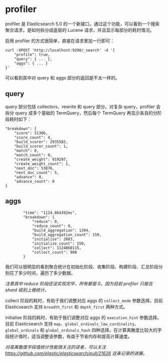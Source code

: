 # profiler

profiler 是 Elasticsearch 5.0 的一个新接口。通过这个功能，可以看到一个搜索聚合请求，是如何拆分成底层的 Lucene 请求，并且显示每部分的耗时情况。

启用 profiler 的方式很简单，直接在请求里加一行即可：

```
curl -XPOST 'http://localhost:9200/_search' -d '{
    "profile": true,
    "query": { ... },
    "aggs": { ... }
}'
```

可以看到其中对 query 和 aggs 部分的返回是不太一样的。

## query

query 部分包括 collectors、rewrite 和 query 部分。对复杂 query，profiler 会拆分 query 成多个基础的 TermQuery，然后每个 TermQuery 再显示各自的分阶段耗时如下：

```
"breakdown": {
    "score": 51306,
    "score_count": 4,
    "build_scorer": 2935582,
    "build_scorer_count": 1,
    "match": 0,
    "match_count": 0,
    "create_weight": 919297,
    "create_weight_count": 1,
    "next_doc": 53876,
    "next_doc_count": 5,
    "advance": 0,
    "advance_count": 0
}
```



## aggs

```
        "time": "1124.864392ms",
        "breakdown": {
            "reduce": 0,
            "reduce_count": 0,
            "build_aggregation": 1394,
            "build_aggregation_count": 150,
            "initialise": 2883,
            "initialize_count": 150,
            "collect": 1124860115,
            "collect_count": 900
        }
```

我们可以很明显的看到聚合统计在初始化阶段、收集阶段、构建阶段、汇总阶段分别花了多少时间，遍历了多少数据。

*注意其中 reduce 阶段还没实现完毕，所有都是 0。因为目前 profiler 只能在 shard 级别上做统计。*

collect 阶段的耗时，有助于我们调整对应 aggs 的 `collect_mode` 参数选择。目前 Elasticsearch 支持 `breadth_first` 和 `depth_first` 两种方式。

initialise 阶段的耗时，有助于我们调整对应 aggs 的 `execution_hint` 参数选择。目前 Elasticsearch 支持 `map`、`global_ordinals_low_cardinality`、`global_ordinals` 和 `global_ordinals_hash` 四种选择。在计算离散度比较大的字段统计值时，适当调整该参数，有益于节省内存和提高计算速度。

*对高离散度字段值统计性能很关注的读者，可以关注 <https://github.com/elastic/elasticsearch/pull/21626> 这条记录的进展。*

